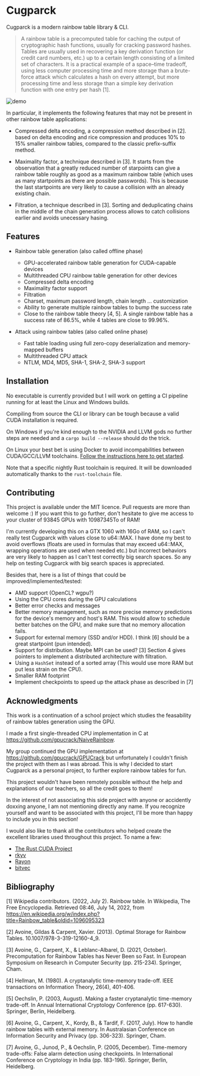 # Cugparck

Cugparck is a modern rainbow table library & CLI.

> A rainbow table is a precomputed table for caching the output of cryptographic hash functions, usually for cracking password hashes. Tables are usually used in recovering a key derivation function (or credit card numbers, etc.) up to a certain length consisting of a limited set of characters. It is a practical example of a space–time tradeoff, using less computer processing time and more storage than a brute-force attack which calculates a hash on every attempt, but more processing time and less storage than a simple key derivation function with one entry per hash [1].

![demo](https://imgur.com/4e8TeTx.png)

In particular, it implements the following features that may not be present in other rainbow table applications:

- Compressed delta encoding, a compression method described in [2]. based on delta encoding and rice compression and produces 10% to 15% smaller rainbow tables, compared to the classic prefix-suffix method.

- Maximality factor, a technique described in [3]. It starts from the observation that a greatly reduced number of starpoints can give a rainbow table roughly as good as a maximum rainbow table (which uses as many startpoints as there are possible passwords). This is because the last startpoints are very likely to cause a collision with an already existing chain.

- Filtration, a technique described in [3]. Sorting and deduplicating chains in the middle of the chain generation process allows to catch collisions earlier and avoids unecessary hasing.

## Features

- Rainbow table generation (also called offline phase)
    - GPU-accelerated rainbow table generation for CUDA-capable devices
    - Multithreaded CPU rainbow table generation for other devices
    - Compressed delta encoding
    - Maximality factor support
    - Filtration
    - Charset, maximum password length, chain length ... customization
    - Ability to generate multiple rainbow tables to bump the success rate
    - Close to the rainbow table theory [4, 5]. A single rainbow table has a success rate of 86.5%, while 4 tables are close to 99.96%.

- Attack using rainbow tables (also called online phase)
    - Fast table loading using full zero-copy deserialization and memory-mapped buffers
    - Multithreaded CPU attack
    - NTLM, MD4, MD5, SHA-1, SHA-2, SHA-3 support

## Installation

No executable is currently provided but I will work on getting a CI pipeline running for at least the Linux and Windows builds.

Compiling from source the CLI or library can be tough because a valid CUDA installation is required.

On Windows if you're kind enough to the NVIDIA and LLVM gods no further steps are needed and a `cargo build --release` should do the trick.

On Linux your best bet is using Docker to avoid incompabilities between CUDA/GCC/LLVM toolchains. [Follow the instructions here to get started](https://github.com/Rust-GPU/Rust-CUDA/blob/master/guide/src/guide/getting_started.md#docker).

Note that a specific nightly Rust toolchain is required. It will be downloaded automatically thanks to the `rust-toolchain` file.

## Contributing

This project is available under the MIT licence. Pull requests are more than welcome :)
If you want this to go further, don't hesitate to give me access to your cluster of 93845 GPUs with 10987345To of RAM!

I'm currently developing this on a GTX 1060 with 16Go of RAM, so I can't really test Cugparck with values close to u64::MAX.
I have done my best to avoid overflows (floats are used in formulas that may exceed u64::MAX, wrapping operations are used when needed etc.) but incorrect behaviors are very likely to happen as I can't test correctly big search spaces. So any help on testing Cugparck with big search spaces is appreciated.

Besides that, here is a list of things that could be improved/implemented/tested:
- AMD support (OpenCL? wgpu?)
- Using the CPU cores during the GPU calculations
- Better error checks and messages
- Better memory management, such as more precise memory predictions for the device's memory and host's RAM. This would allow to schedule better batches on the GPU, and make sure that no memory allocation fails.
- Support for external memory (SSD and/or HDD). I think [6] should be a great startpoint (pun intended).
- Support for distribution. Maybe MPI can be used? [3] Section 4 gives pointers to implement a distributed architecture with filtration.
- Using a `HashSet` instead of a sorted array (This would use more RAM but put less strain on the CPU).
- Smaller RAM footprint
- Implement checkpoints to speed up the attack phase as described in [7]

## Acknowledgments

This work is a continuation of a school project which studies the feasability of rainbow tables generation using the GPU.

I made a first single-threaded CPU implementation in C at https://github.com/gpucrack/NaiveRainbow.

My group continued the GPU implementation at https://github.com/gpucrack/GPUCrack but unfortunately I couldn't finish the project with them as I was abroad. This is why I decided to start Cugparck as a personal project, to further explore rainbow tables for fun.

This project wouldn't have been remotely possible without the help and explanations of our teachers, so all the credit goes to them!

In the interest of not associating this side project with anyone or accidently doxxing anyone, I am not mentioning directly any name. If you recognize yourself and want to be associated with this project, I'll be more than happy to include you in this section!

I would also like to thank all the contributors who helped create the excellent libraries used throughout this project. To name a few:
- [The Rust CUDA Project](https://github.com/Rust-GPU/Rust-CUDA)
- [rkyv](https://rkyv.org/)
- [Rayon](https://github.com/rayon-rs/rayon)
- [bitvec](https://github.com/bitvecto-rs/bitvec)

## Bibliography

[1] Wikipedia contributors. (2022, July 2). Rainbow table. In Wikipedia, The Free Encyclopedia. Retrieved 08:46, July 14, 2022, from https://en.wikipedia.org/w/index.php?title=Rainbow_table&oldid=1096095323

[2] Avoine, Gildas & Carpent, Xavier. (2013). Optimal Storage for Rainbow Tables. 10.1007/978-3-319-12160-4_9.

[3] Avoine, G., Carpent, X., & Leblanc-Albarel, D. (2021, October). Precomputation for Rainbow Tables has Never Been so Fast. In European Symposium on Research in Computer Security (pp. 215-234). Springer, Cham.

[4] Hellman, M. (1980). A cryptanalytic time-memory trade-off. IEEE transactions on Information Theory, 26(4), 401-406.

[5] Oechslin, P. (2003, August). Making a faster cryptanalytic time-memory trade-off. In Annual International Cryptology Conference (pp. 617-630). Springer, Berlin, Heidelberg.

[6] Avoine, G., Carpent, X., Kordy, B., & Tardif, F. (2017, July). How to handle rainbow tables with external memory. In Australasian Conference on Information Security and Privacy (pp. 306-323). Springer, Cham.

[7] Avoine, G., Junod, P., & Oechslin, P. (2005, December). Time-memory trade-offs: False alarm detection using checkpoints. In International Conference on Cryptology in India (pp. 183-196). Springer, Berlin, Heidelberg.
